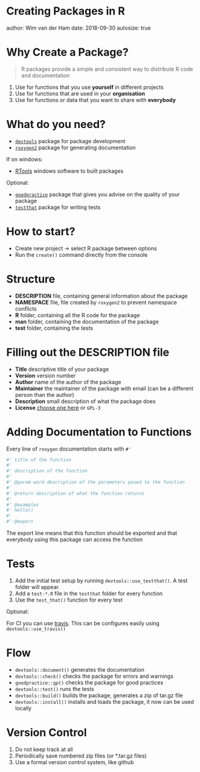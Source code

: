 

Creating Packages in R
========================================================
author: Wim van der Ham
date: 2018-09-30
autosize: true

Why Create a Package?
========================================================

> R packages provide a simple and consistent way to distribute R code and documentation

1. Use for functions that you use **yourself** in different projects 
1. Use for functions that are used in your **organisation**
1. Use for functions or data that you want to share with **everybody**

What do you need?
========================================================

- [`devtools`](https://devtools.r-lib.org/) package for package development
- [`roxygen2`](https://github.com/klutometis/roxygen) package for generating documentation

If on windows:

- [RTools](https://cran.r-project.org/bin/windows/Rtools/) windows software to built packages

Optional:

- [`goodpractice`](http://mangothecat.github.io/goodpractice/) package that gives you advise on the quality of your package
- [`testthat`](http://testthat.r-lib.org/) package for writing tests

How to start?
========================================================

- Create new project -> select R package between options
- Run the `create()` command directly from the console

Structure
========================================================

- **DESCRIPTION** file, containing general information about the package
- **NAMESPACE** file, file created by `roxygen2` to prevent namespace conflicts
- **R** folder, containing all the R code for the package
- **man** folder, containing the documentation of the package
- **test** folder, containing the tests

Filling out the DESCRIPTION file
========================================================

- **Title** descriptive title of your package
- **Version** version number
- **Author** name of the author of the package
- **Maintainer** the maintainer of the package with email (can be a different person than the author)
- **Description** small description of what the package does
- **License** [choose one here](https://choosealicense.com/) or `GPL-3`

Adding Documentation to Functions
========================================================

Every line of `roxygen` documentation starts with `#' `


```r
#' title of the function
#'
#' description of the function
#'
#' @param word description of the parameters pased to the function
#'
#' @return description of what the function returns
#'
#' @examples
#' hello()
#'
#' @export
```

The export line means that this function should be exported and that everybody using this package can access the function

Tests
========================================================

1. Add the initial test setup by running `devtools::use_testthat()`. A test folder will appear.
1. Add a `test-*.R` file in the `testthat` folder for every function
1. Use the `test_that()` function for every test

Optional:

For CI you can use [travis](https://travis-ci.org/). This can be configures easily using `devtools::use_travis()`

Flow
========================================================

- `devtools::document()` generates the documentation
- `devtools::check()` checks the package for errors and warnings
- `goodpractice::gp()` checks the package for good practices
- `devtools::test()` runs the tests
- `devtools::build()` builds the package, generates a zip of tar.gz file
- `devtools::install()` installs and loads the package, it now can be used locally

Version Control
========================================================
    
1. Do not keep track at all
1. Periodically save numbered zip files (or *.tar.gz files)
1. Use a formal version control system, like github
